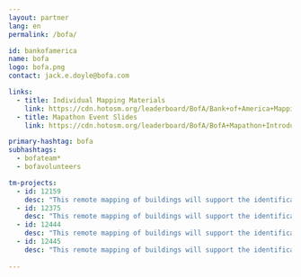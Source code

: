 ```yaml
---
layout: partner
lang: en
permalink: /bofa/

id: bankofamerica
name: bofa
logo: bofa.png
contact: jack.e.doyle@bofa.com

links:
  - title: Individual Mapping Materials
    link: https://cdn.hotosm.org/leaderboard/BofA/Bank+of+America+Mapping+how+to+guide.pdf
  - title: Mapathon Event Slides
    link: https://cdn.hotosm.org/leaderboard/BofA/BofA+Mapathon+Introduction+Presentation.pptx

primary-hashtag: bofa
subhashtags:
  - bofateam*
  - bofavolunteers

tm-projects:
  - id: 12159
    desc: "This remote mapping of buildings will support the identification and characterization of settlements, as well as the implementation of planned activities and largely the generation of data for humanitarian activities."
  - id: 12375
    desc: "This remote mapping of buildings will support the identification and characterization of settlements, as well as the implementation of planned activities and largely the generation of data for humanitarian activities."
  - id: 12444
    desc: "This remote mapping of buildings will support the identification and characterization of settlements, as well as the implementation of planned activities and largely the generation of data for humanitarian activities."
  - id: 12445
    desc: "This remote mapping of buildings will support the identification and characterization of settlements, as well as the implementation of planned activities and largely the generation of data for humanitarian activities."
    
---
```

